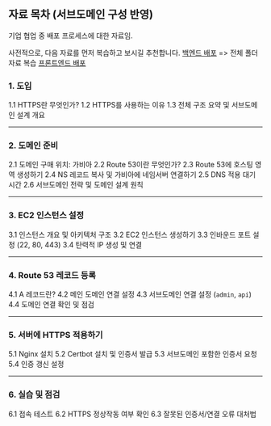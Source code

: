 ## 자료 목차 (서브도메인 구성 반영)

기업 협업 중 배포 프로세스에 대한 자료임.

사전적으로, 다음 자료를 먼저 복습하고 보시길 추천합니다.
[백엔드 배포](../11.AWS/250310/README.md) => 전체 폴더 자료 복습
[프론트엔드 배포](../11.AWS/250311/1.front.md)

### 1. 도입

1.1 HTTPS란 무엇인가?
1.2 HTTPS를 사용하는 이유
1.3 전체 구조 요약 및 서브도메인 설계 개요

---

### 2. 도메인 준비

2.1 도메인 구매 위치: 가비아
2.2 Route 53이란 무엇인가?
2.3 Route 53에 호스팅 영역 생성하기
2.4 NS 레코드 복사 및 가비아에 네임서버 연결하기
2.5 DNS 적용 대기 시간
2.6 서브도메인 전략 및 도메인 설계 원칙

---

### 3. EC2 인스턴스 설정

3.1 인스턴스 개요 및 아키텍처 구조
3.2 EC2 인스턴스 생성하기
3.3 인바운드 포트 설정 (22, 80, 443)
3.4 탄력적 IP 생성 및 연결

---

### 4. Route 53 레코드 등록

4.1 A 레코드란?
4.2 메인 도메인 연결 설정
4.3 서브도메인 연결 설정 (`admin`, `api`)
4.4 도메인 연결 확인 및 점검

---

### 5. 서버에 HTTPS 적용하기

5.1 Nginx 설치
5.2 Certbot 설치 및 인증서 발급
5.3 서브도메인 포함한 인증서 요청
5.4 인증 갱신 설정

---

### 6. 실습 및 점검

6.1 접속 테스트
6.2 HTTPS 정상작동 여부 확인
6.3 잘못된 인증서/연결 오류 대처법
